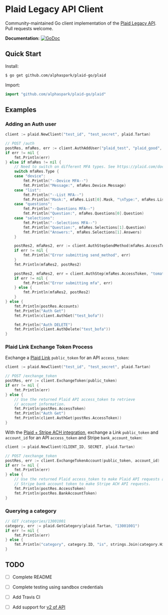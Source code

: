 # Plaid Legacy API Client

Community-maintained Go client implementation of the [Plaid Legacy API](https://plaid.com/docs/legacy/api/). Pull requests welcome.

**Documentation:** [![GoDoc](https://godoc.org/github.com/alphaspark/plaid-go?status.svg)](https://godoc.org/github.com/alphaspark/plaid-go/plaid)


## Quick Start

Install:
```bash
$ go get github.com/alphaspark/plaid-go/plaid
```

Import:
```go
import "github.com/alphaspark/plaid-go/plaid"
```

## Examples

### Adding an Auth user

```go
client := plaid.NewClient("test_id", "test_secret", plaid.Tartan)

// POST /auth
postRes, mfaRes, err := client.AuthAddUser("plaid_test", "plaid_good", "", "bofa", nil)
if err != nil {
    fmt.Println(err)
} else if mfaRes != nil {
    // Need to switch on different MFA types. See https://plaid.com/docs/api/#auth-mfa.
    switch mfaRes.Type {
    case "device":
        fmt.Println("--Device MFA--")
        fmt.Println("Message:", mfaRes.Device.Message)
    case "list":
        fmt.Println("--List MFA--")
        fmt.Println("Mask:", mfaRes.List[0].Mask, "\nType:", mfaRes.List[0].Type)
    case "questions":
        fmt.Println("--Questions MFA--")
        fmt.Println("Question:", mfaRes.Questions[0].Question)
    case "selections":
        fmt.Println("--Selections MFA--")
        fmt.Println("Question:", mfaRes.Selections[1].Question)
        fmt.Println("Answers:", mfaRes.Selections[1].Answers)
    }

    postRes2, mfaRes2, err := client.AuthStepSendMethod(mfaRes.AccessToken, "type", "email")
    if err != nil {
        fmt.Println("Error submitting send_method", err)
    }
    fmt.Println(mfaRes2, postRes2)

    postRes2, mfaRes2, err = client.AuthStep(mfaRes.AccessToken, "tomato")
    if err != nil {
        fmt.Println("Error submitting mfa", err)
    } else {
        fmt.Println(mfaRes2, postRes2)
    }
} else {
    fmt.Println(postRes.Accounts)
    fmt.Println("Auth Get")
    fmt.Println(client.AuthGet("test_bofa"))

    fmt.Println("Auth DELETE")
    fmt.Println(client.AuthDelete("test_bofa"))
}
```

### Plaid Link Exchange Token Process

Exchange a [Plaid Link][1] `public_token` for an API `access_token`:

```go
client := plaid.NewClient("test_id", "test_secret", plaid.Tartan)

// POST /exchange_token
postRes, err := client.ExchangeToken(public_token)
if err != nil {
    fmt.Println(err)
} else {
    // Use the returned Plaid API access_token to retrieve
    // account information.
    fmt.Println(postRes.AccessToken)
    fmt.Println("Auth Get")
    fmt.Println(client.AuthGet(postRes.AccessToken))
}
```

With the [Plaid + Stripe ACH integration][2], exchange a Link `public_token`
and `account_id` for an API `access_token` and Stripe `bank_account_token`:

```go
client := plaid.NewClient(CLIENT_ID, SECRET, plaid.Tartan)

// POST /exchange_token
postRes, err := client.ExchangeTokenAccount(public_token, account_id)
if err != nil {
    fmt.Println(err)
} else {
    // Use the returned Plaid access_token to make Plaid API requests and the
    // Stripe bank account token to make Stripe ACH API requests.
    fmt.Println(postRes.AccessToken)
    fmt.Println(postRes.BankAccountToken)
}
```

### Querying a category
```go
// GET /categories/13001001
category, err := plaid.GetCategory(plaid.Tartan, "13001001")
if err != nil {
    fmt.Println(err)
} else {
    fmt.Println("category", category.ID, "is", strings.Join(category.Hierarchy, ", "))
}
```


## TODO
- [ ] Complete README
- [ ] Complete testing using sandbox credentials
- [ ] Add Travis CI
- [ ] Add support for [v2 of API](https://plaid.com/docs)


[1]: https://plaid.com/docs/link
[2]: https://plaid.com/docs/link/stripe
